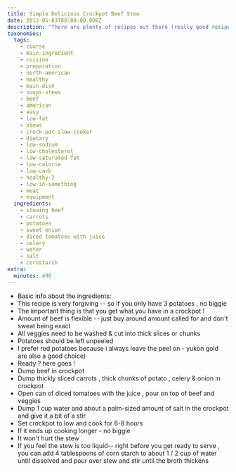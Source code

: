 ```yaml
---
title: Simple Delicious Crockpot Beef Stew
date: 2013-05-03T00:00:00.000Z
description: "There are plenty of recipes out there (really good recipes) that call for ingredients that \"spice up\" or \"fancy up\" a beef stew recipe. i'm a plain cook and i like to let the main ingredients flavor a recipe as much as possible just using salt & pepper as my seasonings.\r\n\r\nif you are looking for fancy, spiced up or a recipe that will take you more than 10 minutes to add to the crockpot -- please skip this one.\r\n\r\nif you are looking for a easy-to-make, simple, basic yet delicious beef stew and you are ok with the fact that it's able to stand on it's own without herbs, spices or ingredients you can't pronounce, then you may be interested in this one.\r\n\r\nperfect for picky kids or someone who has never really cooked before."
taxonomies:
  tags:
    - course
    - main-ingredient
    - cuisine
    - preparation
    - north-american
    - healthy
    - main-dish
    - soups-stews
    - beef
    - american
    - easy
    - low-fat
    - stews
    - crock-pot-slow-cooker
    - dietary
    - low-sodium
    - low-cholesterol
    - low-saturated-fat
    - low-calorie
    - low-carb
    - healthy-2
    - low-in-something
    - meat
    - equipment
  ingredients:
    - stewing beef
    - carrots
    - potatoes
    - sweet onion
    - diced tomatoes with juice
    - celery
    - water
    - salt
    - cornstarch
extra:
  minutes: 490
---
```

 - Basic info about the ingredients:
 - This recipe is very forgiving -- so if you only have 3 potatoes , no biggie
 - The important thing is that you get what you have in a crockpot !
 - Amount of beef is flexible -- just buy around amount called for and don't sweat being exact
 - All veggies need to be washed & cut into thick slices or chunks
 - Potatoes should be left unpeeled
 - I prefer red potatoes because i always leave the peel on - yukon gold are also a good choice)
 - Ready ? here goes !
 - Dump beef in crockpot
 - Dump thickly sliced carrots , thick chunks of potato , celery & onion in crockpot
 - Open can of diced tomatoes with the juice , pour on top of beef and veggies
 - Dump 1 cup water and about a palm-sized amount of salt in the crockpot and give it a bit of a stir
 - Set crockpot to low and cook for 6-8 hours
 - If it ends up cooking longer - no biggie
 - It won't hurt the stew
 - If you feel the stew is too liquid-- right before you get ready to serve , you can add 4 tablespoons of corn starch to about 1 / 2 cup of water until dissolved and pour over stew and stir until the broth thickens
